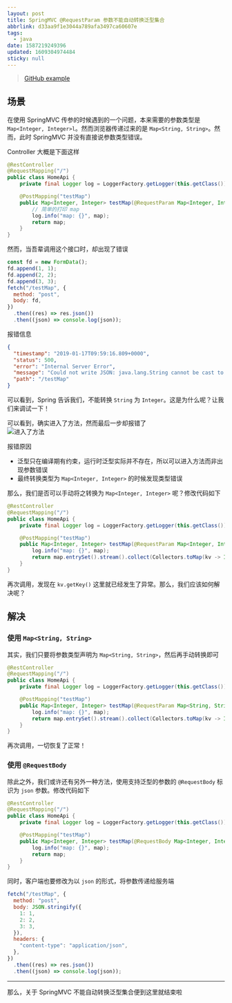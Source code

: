 ```yaml
---
layout: post
title: SpringMVC @RequestParam 参数不能自动转换泛型集合
abbrlink: d33aa9f1e3044a789afa3497ca60607e
tags:
  - java
date: 1587219249396
updated: 1609304974484
sticky: null
---
```


> [GitHub example](https://github.com/rxliuli/springmvc-not-generic-param-example)

## 场景

在使用 SpringMVC 传参的时候遇到的一个问题，本来需要的参数类型是 `Map<Integer, Integer>l`。然而浏览器传递过来的是 `Map<String, String>`。然而，此时 SpringMVC 并没有直接说参数类型错误。

Controller 大概是下面这样

```java
@RestController
@RequestMapping("/")
public class HomeApi {
    private final Logger log = LoggerFactory.getLogger(this.getClass());

    @PostMapping("testMap")
    public Map<Integer, Integer> testMap(@RequestParam Map<Integer, Integer> map) {
        // 简单的打印 map
        log.info("map: {}", map);
        return map;
    }
}
```

然而，当吾辈调用这个接口时，却出现了错误

```js
const fd = new FormData();
fd.append(1, 1);
fd.append(2, 2);
fd.append(3, 3);
fetch("/testMap", {
  method: "post",
  body: fd,
})
  .then((res) => res.json())
  .then((json) => console.log(json));
```

报错信息

```json
{
  "timestamp": "2019-01-17T09:59:16.809+0000",
  "status": 500,
  "error": "Internal Server Error",
  "message": "Could not write JSON: java.lang.String cannot be cast to java.lang.Number; nested exception is com.fasterxml.jackson.databind.JsonMappingException: java.lang.String cannot be cast to java.lang.Number",
  "path": "/testMap"
}
```

可以看到，Spring 告诉我们，不能转换 `String` 为 `Integer`。这是为什么呢？让我们来调试一下！

可以看到，确实进入了方法，然而最后一步却报错了\
![进入了方法](https://img.rxliuli.com/20190117180704.png)

报错原因

- 泛型只在编译期有约束，运行时泛型实际并不存在，所以可以进入方法而非出现参数错误
- 最终转换类型为 `Map<Integer, Integer>` 的时候发现类型错误

那么，我们是否可以手动将之转换为 `Map<Integer, Integer>` 呢？修改代码如下

```java
@RestController
@RequestMapping("/")
public class HomeApi {
    private final Logger log = LoggerFactory.getLogger(this.getClass());

    @PostMapping("testMap")
    public Map<Integer, Integer> testMap(@RequestParam Map<Integer, Integer> map) {
        log.info("map: {}", map);
        return map.entrySet().stream().collect(Collectors.toMap(kv -> Integer.parseInt(kv.getKey()), kv -> Integer.parseInt(kv.getValue())));
    }
}
```

再次调用，发现在 `kv.getKey()` 这里就已经发生了异常。那么，我们应该如何解决呢？

## 解决

### 使用 `Map<String, String>`

其实，我们只要将参数类型声明为 `Map<String, String>`，然后再手动转换即可

```java
@RestController
@RequestMapping("/")
public class HomeApi {
    private final Logger log = LoggerFactory.getLogger(this.getClass());

    @PostMapping("testMap")
    public Map<Integer, Integer> testMap(@RequestParam Map<String, String> map) {
        log.info("map: {}", map);
        return map.entrySet().stream().collect(Collectors.toMap(kv -> Integer.parseInt(kv.getKey()), kv -> Integer.parseInt(kv.getValue())));
    }
}
```

再次调用，一切恢复了正常！

### 使用 `@RequestBody`

除此之外，我们或许还有另外一种方法，使用支持泛型的参数的 `@RequestBody` 标识为 `json` 参数。修改代码如下

```java
@RestController
@RequestMapping("/")
public class HomeApi {
    private final Logger log = LoggerFactory.getLogger(this.getClass());

    @PostMapping("testMap")
    public Map<Integer, Integer> testMap(@RequestBody Map<Integer, Integer> map) {
        log.info("map: {}", map);
        return map;
    }
}
```

同时，客户端也要修改为以 `json` 的形式，将参数传递给服务端

```js
fetch("/testMap", {
  method: "post",
  body: JSON.stringify({
    1: 1,
    2: 2,
    3: 3,
  }),
  headers: {
    "content-type": "application/json",
  },
})
  .then((res) => res.json())
  .then((json) => console.log(json));
```

---

那么，关于 SpringMVC 不能自动转换泛型集合便到这里就结束啦
